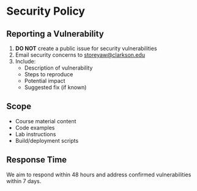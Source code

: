 # Security Policy

## Reporting a Vulnerability

1. **DO NOT** create a public issue for security vulnerabilities
2. Email security concerns to [storeyaw@clarkson.edu](mailto:storeyaw@clarkson.edu)
3. Include:
   - Description of vulnerability
   - Steps to reproduce
   - Potential impact
   - Suggested fix (if known)

## Scope
- Course material content
- Code examples
- Lab instructions
- Build/deployment scripts

## Response Time
We aim to respond within 48 hours and address confirmed vulnerabilities within 7 days.